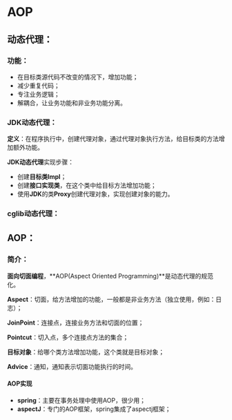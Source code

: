 # AOP

## 动态代理：

### 功能：

* 在目标类源代码不改变的情况下，增加功能；
* 减少重复代码；
* 专注业务逻辑；
* 解耦合，让业务功能和非业务功能分离。

### JDK动态代理：

**定义**：在程序执行中，创建代理对象，通过代理对象执行方法，给目标类的方法增加额外功能。

**JDK动态代理**实现步骤：

* 创建**目标类Impl**；
* 创建**接口实现类**，在这个类中给目标方法增加功能；
* 使用**JDK**的类**Proxy**创建代理对象，实现创建对象的能力。



### cglib动态代理：



## AOP：

### 简介：

**面向切面编程**，**AOP(Aspect Oriented Programming)**是动态代理的规范化。

**Aspect**：切面，给方法增加的功能，一般都是非业务方法（独立使用，例如：日志）；

**JoinPoint**：连接点，连接业务方法和切面的位置；

**Pointcut**：切入点，多个连接点方法的集合；

**目标对象**：给哪个类方法增加功能，这个类就是目标对象；

**Advice**：通知，通知表示切面功能执行的时间。



#### AOP实现

* **spring**：主要在事务处理中使用AOP，很少用；
* **aspectJ**：专门的AOP框架，spring集成了aspectj框架；











